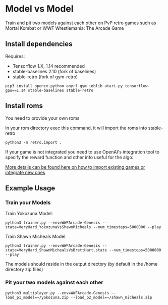 # Model vs Model

Train and pit two models against each other on PvP retro games such as Mortal Kombat or WWF Wrestlemania: The Arcade Game

## Install dependencies

Requires:
*   Tensorflow 1.X, 1.14 recommended
*   stable-baselines 2.10 (fork of baselines)
*   stable-retro (fork of gym-retro)

```
pip3 install opencv-python anyrl gym joblib atari-py tensorflow-gpu==1.14 stable-baselines stable-retro
```

## Install roms
You need to provide your own roms

In your rom directory exec this command, it will import the roms into stable-retro
```
python3 -m retro.import .
```

If your game is not integrated you need to use OpenAI's integration tool to specify the reward function and other info useful for the algo:

[More details can be found here on how to import existing games or integrate new ones](https://www.videogames.ai/2019/01/29/Setup-OpenAI-baselines-retro.html)

## Example Usage

### Train your Models

Train Yokozuna Model:
```
python3 trainer.py --env=WWFArcade-Genesis --state=VeryHard_YokozunaVsShawnMicheals --num_timesteps=5000000 --play
```

Train Shawn Micheals Model:
```
python3 trainer.py --env=WWFArcade-Genesis --state=VeryHard_ShawnMichealsVsBrettHart.state --num_timesteps=5000000 --play
```

The models should reside in the output directory (by default in the /home directory zip files)


### Pit your two models against each other
```
python3 multiplayer.py --env=WWFArcade-Genesis --load_p1_model=~/yokozuna.zip --load_p2_model=~/shawn_micheals.zip
```
